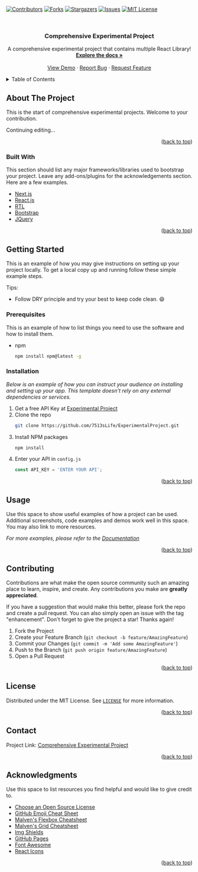 <div id="top"></div>
<!--
*** Thanks for checking out the Best-README-Template. If you have a suggestion
*** that would make this better, please fork the repo and create a pull request
*** or simply open an issue with the tag "enhancement".
*** Don't forget to give the project a star!
*** Thanks again! Now go create something AMAZING! :D
-->



<!-- PROJECT SHIELDS -->
<!--
*** I'm using markdown "reference style" links for readability.
*** Reference links are enclosed in brackets [ ] instead of parentheses ( ).
*** See the bottom of this document for the declaration of the reference variables
*** for contributors-url, forks-url, etc. This is an optional, concise syntax you may use.
*** https://www.markdownguide.org/basic-syntax/#reference-style-links
-->
[![Contributors][contributors-shield]][contributors-url]
[![Forks][forks-shield]][forks-url]
[![Stargazers][stars-shield]][stars-url]
[![Issues][issues-shield]][issues-url]
[![MIT License][license-shield]][license-url]



<!-- PROJECT LOGO -->
<br />
<div align="center">
<!--   
  <a href="https://github.com/7513sLife/ExperimentalProject">
    <img src="images/logo.png" alt="Logo" width="80" height="80">
  </a>
 -->
  
  <h3 align="center">Comprehensive Experimental Project</h3>

  <p align="center">
    A comprehensive experimental project that contains multiple React Library!
    <br />
    <a href="https://github.com/7513sLife/ExperimentalProject"><strong>Explore the docs »</strong></a>
    <br />
    <br />
    <a href="https://github.com/7513sLife/ExperimentalProject">View Demo</a>
    ·
    <a href="https://github.com/7513sLife/ExperimentalProject/issues">Report Bug</a>
    ·
    <a href="https://github.com/7513sLife/ExperimentalProject/issues">Request Feature</a>
  </p>
</div>



<!-- TABLE OF CONTENTS -->
<details>
  <summary>Table of Contents</summary>
  <ol>
    <li>
      <a href="#about-the-project">About The Project</a>
      <ul>
        <li><a href="#built-with">Built With</a></li>
      </ul>
    </li>
    <li>
      <a href="#getting-started">Getting Started</a>
      <ul>
        <li><a href="#prerequisites">Prerequisites</a></li>
        <li><a href="#installation">Installation</a></li>
      </ul>
    </li>
    <li><a href="#usage">Usage</a></li>
    <li><a href="#contributing">Contributing</a></li>
    <li><a href="#license">License</a></li>
    <li><a href="#contact">Contact</a></li>
    <li><a href="#acknowledgments">Acknowledgments</a></li>
  </ol>
</details>



<!-- ABOUT THE PROJECT -->
## About The Project

<!-- [![Product Name Screen Shot][product-screenshot]](https://example.com) -->

This is the start of comprehensive experimental projects. Welcome to your contribution.

Continuing editing...

<p align="right">(<a href="#top">back to top</a>)</p>

### Built With

This section should list any major frameworks/libraries used to bootstrap your project. Leave any add-ons/plugins for the acknowledgements section. Here are a few examples.

* [Next.js](https://nextjs.org/)
* [React.js](https://reactjs.org/)
* [RTL](https://testing-library.com/docs/react-testing-library/intro/)
* [Bootstrap](https://getbootstrap.com)
* [JQuery](https://jquery.com)

<p align="right">(<a href="#top">back to top</a>)</p>

<!-- GETTING STARTED -->
## Getting Started

This is an example of how you may give instructions on setting up your project locally.
To get a local copy up and running follow these simple example steps.

Tips:
* Follow DRY principle and try your best to keep code clean. :smile:

### Prerequisites

This is an example of how to list things you need to use the software and how to install them.
* npm
  ```sh
  npm install npm@latest -g
  ```

### Installation

_Below is an example of how you can instruct your audience on installing and setting up your app. This template doesn't rely on any external dependencies or services._

1. Get a free API Key at [Experimental Project](https://github.com/7513sLife/ExperimentalProject)
2. Clone the repo
   ```sh
   git clone https://github.com/7513sLife/ExperimentalProject.git
   ```
3. Install NPM packages
   ```sh
   npm install
   ```
4. Enter your API in `config.js`
   ```js
   const API_KEY = 'ENTER YOUR API';
   ```

<p align="right">(<a href="#top">back to top</a>)</p>



<!-- USAGE EXAMPLES -->
## Usage

Use this space to show useful examples of how a project can be used. Additional screenshots, code examples and demos work well in this space. You may also link to more resources.

_For more examples, please refer to the [Documentation](https://example.com)_

<p align="right">(<a href="#top">back to top</a>)</p>


<!-- CONTRIBUTING -->
## Contributing

Contributions are what make the open source community such an amazing place to learn, inspire, and create. Any contributions you make are **greatly appreciated**.

If you have a suggestion that would make this better, please fork the repo and create a pull request. You can also simply open an issue with the tag "enhancement".
Don't forget to give the project a star! Thanks again!

1. Fork the Project
2. Create your Feature Branch (`git checkout -b feature/AmazingFeature`)
3. Commit your Changes (`git commit -m 'Add some AmazingFeature'`)
4. Push to the Branch (`git push origin feature/AmazingFeature`)
5. Open a Pull Request

<p align="right">(<a href="#top">back to top</a>)</p>



<!-- LICENSE -->
## License

Distributed under the MIT License. See [`LICENSE`](https://github.com/7513sLife/ExperimentalProject/blob/main/LICENSE) for more information.

<p align="right">(<a href="#top">back to top</a>)</p>



<!-- CONTACT -->
## Contact

Project Link: [Comprehensive Experimental Project](https://github.com/7513sLife/ExperimentalProject)

<p align="right">(<a href="#top">back to top</a>)</p>



<!-- ACKNOWLEDGMENTS -->
## Acknowledgments

Use this space to list resources you find helpful and would like to give credit to.

* [Choose an Open Source License](https://choosealicense.com)
* [GitHub Emoji Cheat Sheet](https://www.webpagefx.com/tools/emoji-cheat-sheet)
* [Malven's Flexbox Cheatsheet](https://flexbox.malven.co/)
* [Malven's Grid Cheatsheet](https://grid.malven.co/)
* [Img Shields](https://shields.io)
* [GitHub Pages](https://pages.github.com)
* [Font Awesome](https://fontawesome.com)
* [React Icons](https://react-icons.github.io/react-icons/search)

<p align="right">(<a href="#top">back to top</a>)</p>



<!-- MARKDOWN LINKS & IMAGES -->
<!-- https://www.markdownguide.org/basic-syntax/#reference-style-links -->
[contributors-shield]: https://img.shields.io/github/contributors/7513sLife/ExperimentalProject.svg?style=for-the-badge
[contributors-url]: https://github.com/7513sLife/ExperimentalProject/graphs/contributors
[forks-shield]: https://img.shields.io/github/forks/7513sLife/ExperimentalProject.svg?style=for-the-badge
[forks-url]: https://github.com/7513sLife/ExperimentalProject/network/members
[stars-shield]: https://img.shields.io/github/stars/7513sLife/ExperimentalProject.svg?style=for-the-badge
[stars-url]: https://github.com/7513sLife/ExperimentalProject/stargazers
[issues-shield]: https://img.shields.io/github/issues/7513sLife/ExperimentalProject.svg?style=for-the-badge
[issues-url]: https://github.com/7513sLife/ExperimentalProject/issues
[license-shield]: https://img.shields.io/github/license/7513sLife/ExperimentalProject.svg?style=for-the-badge
[license-url]: https://github.com/7513sLife/ExperimentalProject/blob/master/LICENSE.txt
<!-- [product-screenshot]: images/screenshot.png -->
